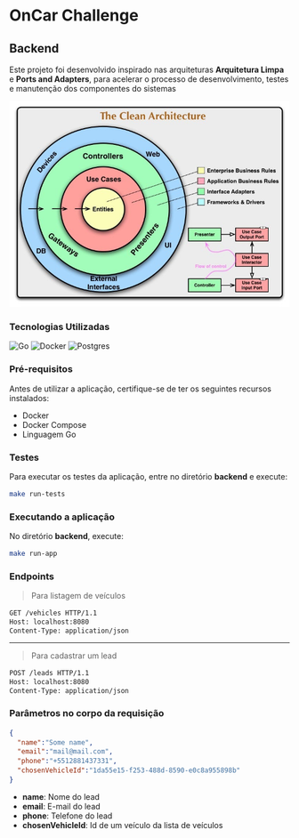 # OnCar Challenge

## Backend

Este projeto foi desenvolvido inspirado nas arquiteturas **Arquitetura Limpa** e **Ports and Adapters**,
para acelerar o processo de desenvolvimento, testes e manutenção dos componentes do sistemas

![Arch](assets/clean_arch.jpg)

### Tecnologias Utilizadas

![Go](https://img.shields.io/badge/go-%2300ADD8.svg?style=for-the-badge&logo=go&logoColor=white)
![Docker](https://img.shields.io/badge/docker-%230db7ed.svg?style=for-the-badge&logo=docker&logoColor=white)
![Postgres](https://img.shields.io/badge/postgres-%23316192.svg?style=for-the-badge&logo=postgresql&logoColor=white)

### Pré-requisitos

Antes de utilizar a aplicação, certifique-se de ter os seguintes recursos instalados:

- Docker
- Docker Compose
- Linguagem Go

### Testes

Para executar os testes da aplicação, entre no diretório **backend** e execute:

```bash
make run-tests
```

### Executando a aplicação

No diretório **backend**, execute:

```bash
make run-app
```

### Endpoints

>Para listagem de veículos

```http
GET /vehicles HTTP/1.1
Host: localhost:8080
Content-Type: application/json
```

---

>Para cadastrar um lead

```http
POST /leads HTTP/1.1
Host: localhost:8080
Content-Type: application/json
```

### Parâmetros no corpo da requisição

```json
{
  "name":"Some name",
  "email":"mail@mail.com",
  "phone":"+5512881437331",
  "chosenVehicleId":"1da55e15-f253-488d-8590-e0c8a955898b"
}
```

- **name**: Nome do lead
- **email**: E-mail do lead
- **phone**: Telefone do lead
- **chosenVehicleId**: Id de um veículo da lista de veículos
